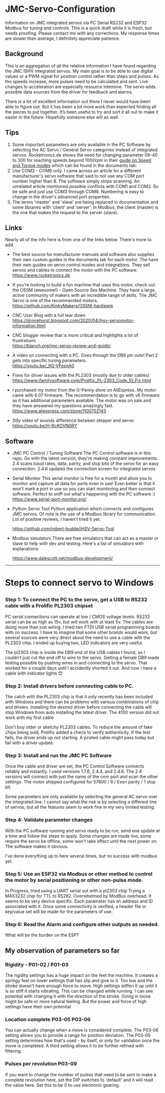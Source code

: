
# JMC-Servo-Configuration
Information on JMC integrated servos via PC Serial RS232 and ESP32 Modbus for tuning and controls. This is a quick draft while it is fresh, but needs proofing. Please contact me with any corrections. My response times are slower than average, I definitely appreciate patience. 

## Background 
This is an aggregation of all the relative information I have found regarding the JMC ISHV integrated servos. My main goal is to be able to use digital values or a PWM signal for position control rather than steps and pulses. As the speeds increase, more pulses need to be calculated and sent. Live changes to acceleration are especially resource intensive. The servo adds possible data sources from the driver for feedback and alarms. 

There is a lot of excellent information out there I never would have been able to figure out. But it has been a lot more work than expected finding all the pieces to put together. It’s been useful to try and sort it all out to make it easier in the future. Hopefully someone else will as well. 


## Tips
1. Some important parameters are only available in the PC Software by selecting the AC Servo / General Servo categories instead of integrated servos. Rocketronics.de shows the need for changing parameter 06-40 to 300 for reaching speeds beyond 1000rpm in their [guide on Speed and Torque modes](http://rocketronics.de/shop/de/jmc-servomotor-180w-ihsv57-30-18-36-21-38.html) which can be found in the documents tab. 
1. Use COM3 - COM8 only. I came across an article for a different manufacturer's servo software that said to not use any COM port number higher than 8. The software simply stops scanning. An unrelated article mentioned possible conflicts with COM1 and COM2.  So be safe and just use COM3 through COM8. Numbering is easy to change in the driver's advanced port properties.
1. The terms 'master' and 'slave' are being replaced in documentation and some libraries with 'client' and 'server'. In Modbus, the client (master) is the one that makes the request to the server (slave). 


## Links

Nearly all of the info here is from one of the links below. There's more to add.

+ The best source for manufacturer manuals and software also supplies their own custom guides in the documents tab for each motor. The have their own guides on servo control modes and integrations. They sell servos and cables to connect the motor with the PC software.
https://www.rocketronics.de

+ If you're looking to build a fun machine that uses this motor, check out the OSSM (awesome!) - Open Source Sex Machine. They have a large, active community of makers with an incredible range of skills. The JMC Servo is one of the recommended motors.
https://github.com/KinkyMakers/OSSM-hardware


+ CNC User Blog with a full tear down  
https://drmrehorst.blogspot.com/2020/04/ihsv-servomotor-information.html

+ CNC blogger review that is more critical and highlights a lot of frustrations  
https://blanch.org/jmc-servo-review-and-guide/


+ A video on connecting with a PC. Goes through the DB9 pin outs! Part 2 gets into specific tuning parameters.  
https://youtu.be/_9Q-VFesnA0


+ Fixes for driver issues with the PL2303 (mostly due to older cables)   
https://www.ifamilysoftware.com/Prolific_PL-2303_Code_10_Fix.html


+ I purchased my motor from the G-Penny store on AliExpress. My motor came with 6.07 firmware. The recommendation is to go with v6 firmware as it has additional parameters available. The motor was on sale and they have answered my questions amazingly fast.  
https://www.aliexpress.com/store/1100702143


+ Silly video of sounds difference between stepper and servo:
https://youtu.be/H-RcKOVN0RY


## Software


+ JMC PC Control / Tuning Software    The PC Control software is in this repo.  Go with the latest version, they're making constant improvements. 2.4 scans baud rates, data, parity, and stop bits of the servo for an easy connection. 2.4.6 updates the connection screen for integrated servos

+ Serial Monitor       This serial monitor is free for a month and allow you to monitor and capture all data for ports even in use! Even better is that it won't mark a port in use so you can start monitoring and then connect software. Perfect to sniff out what's happening with the PC software :)
https://www.serial-port-monitor.org/

+ Python Servo Tool     Python application which connects and configures JMC servos. Of note is the use of a Modbus library for communication. Lot of positive reviews, I haven't tried it yet.<p>
https://github.com/robert-budde/iHSV-Servo-Tool <p>

+ Modbus simulators     There are free simulators that can act as a master or slave to help with dev and testing.  Here's a list of simulators with explanations: <p>
https://www.dalescott.net/modbus-development/
---

# Steps to connect servo to Windows <p>

### Step 1: To connect the PC to the servo, get a USB to RS232 cable with a Prolific PL2303 chipset <p>

PC serial connections can operate at low / CMOS voltage levels. RS232 serial can be as high as 15v, but will work with at least 5v. The cables are doing more than just wiring. I tried two FTDI USB serial programming boards with no success. I have to imagine that some other brands would work, but several sources were very direct about the need to use a cable with the PL2303 chip. I ended up buying two, LED indicators are very useful.  <p>

The pl2303 chip is inside the DB9 end of the USB cables I found, so I couldn’t just cut the end off to wire to the servo. Getting a female DB9 made testing possible by pushing wires in and connecting to the servo. That worked for a couple days until I accidently shorted it out. And now I have a cable with indicator lights 😊


### Step 2: Install drivers before connecting cable to PC. <p>

The catch with the PL2303 chip is that it only recently has been included with Windows and there can be problems with various combinations of chip and drivers. Installing the desired driver before connecting the cable will stop Windows from auto installing the latest driver. The 4100 version did not work with my first cable 

Don’t buy older or sketchy PL2303 cables. To reduce the amount of fake chips being sold, Prolific added a check to verify authenticity. If the test fails, the driver ends up not starting. A pirated cable might pass today but fail with a driver update. 


### Step 3: Install and run the JMC PC Software

Once the cable and driver are set, the PC Control Software connects reliably and instantly. I used versions 1.7.6, 2.4.4, and 2.4.6.  The 2.4 versions will connect with just the name of the com port and scan the other settings. The motor shipped configured for 57600 / 8 / Even parity / 1 stop bit.

Some parameters are only available by selecting the general AC servo over the integrated line. I cannot say what the risk is by selecting a different line of servos, but all the features seem to work fine in my very limited testing.

### Step 4: Validate parameter changes

With the PC software running and servo ready to be run,  send one update at a time and follow the steps to apply. Some changes are made live, some require the servo be offline, some won't take effect until the next power on. The software makes it obvious.

I've done everything up to here several times, but no success with modbus yet. 

### Step 5: Use an ESP32 via Modbus or other method to control the motor by serial positioning or other non-pulse mode.
In Progress, 
tried using a UART serial out with a pl2303 chip 
Trying a MAX3232 chip for TTL to RS282. 
Overwhelmed by ModBus overhead. It seems to be very device specific. Each parameter has an address and ID associated with it. Once some connectivity is verified, a header file or key/value set will be made for the parameters of use. 


### Step 6: Read the Alarm and configure other outputs as needed. 
What will be the burden on the ESP?

## My observation of parameters so far

### Rigidity - P01-02 / P01-03
The rigidity settings has a huge impact on the feel the machine. It creates a springy feel on lower settings that has slip and give to it. Too low and the stroke doesn't have enough force to move. High settings stiffen it up until it is so stiff it starts vibrating. This can be changed while running. I can see potential with changing it with the direction of the stroke. Going in loose might be safe or more natural feeling. But the power and force of high settings have their own potential

### Location complete P03-05 P03-06
You can actually change when a move is considered complete. The P03-06 setting allows you to provide a range for position deviation. The P03-05 setting determines how that's used - by itself, or only for validation once the move is completed. A third setting allows it to be further refined with filtering. 

### Pulses per revolution P03-09
If you want to change the number of pulses that need to be sent to make a complete revolution here, set the DIP switches to 'default' and it will read the value here. Set this to be 0 to use electronic gearing.
